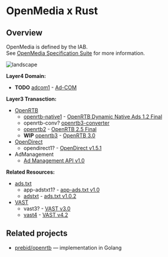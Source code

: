 # OpenMedia x Rust

## Overview
OpenMedia is defined by the IAB.<br>
See [OpenMedia Specification Suite](https://iabtechlab.com/standards/openmedia/) for more information.


![landscape](https://iabtechlab.com/wp-content/uploads/2016/07/OpenMedia-Specification-Landscape.jpg)

**Layer4 Domain:**<br>
- **TODO** [adcom1]() - [Ad-COM](https://github.com/InteractiveAdvertisingBureau/AdCOM)

**Layer3 Tranasction:**<br>
- [OpenRTB](https://iabtechlab.com/standards/openrtb/)
  - [openrtb-native1](https://crates.io/crates/openrtb-native1) - [OpenRTB Dynamic Native Ads 1.2 Final](https://www.iab.com/wp-content/uploads/2018/03/OpenRTB-Native-Ads-Specification-Final-1.2.pdf)
  - openrtb-conv? [openrtb3-converter](https://github.com/InteractiveAdvertisingBureau/openrtb3-converter)
  - [openrtb2](https://crates.io/crates/openrtb2) - [OpenRTB 2.5 Final](https://iabtechlab.com/wp-content/uploads/2016/07/OpenRTB-API-Specification-Version-2-5-FINAL.pdf)
  - **WIP** [openrtb3]() - [OpenRTB 3.0](https://github.com/InteractiveAdvertisingBureau/openrtb)
 - [OpenDirect](https://iabtechlab.com/standards/opendirect/)
   - opendirect1? - [OpenDirect v1.5.1](https://iabtechlab.com/wp-content/uploads/2016/07/OpenDirect_1-5-1.pdf)
 - AdManagement
   - [Ad Management API v1.0](https://github.com/InteractiveAdvertisingBureau/AdManagementAPI)

**Related Resources:**
- [ads.txt](https://iabtechlab.com/ads-txt/)
  - app-adstxt1? - [app-ads.txt v1.0](https://iabtechlab.com/wp-content/uploads/2019/03/app-ads.txt-v1.0-final-.pdf)
  - [adstxt](https://crates.io/crates/adstxt) - [ads.txt v1.0.2](https://iabtechlab.com/wp-content/uploads/2019/03/IAB-OpenRTB-Ads.txt-Public-Spec-1.0.2.pdf)
- [VAST](https://iabtechlab.com/standards/vast/)
  - vast3? - [VAST v3.0](https://iabtechlab.com/wp-content/uploads/2016/04/VASTv3_0.pdf)
  - [vast4](https://github.com/mechiru/vast4) - [VAST v4.2](https://iabtechlab.com/wp-content/uploads/2019/06/VAST_4.2_final_june26.pdf)

## Related projects
- [prebid/openrtb](https://github.com/prebid/openrtb) — implementation in Golang
